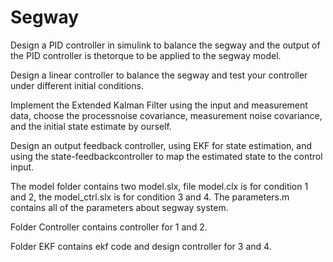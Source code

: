 # Segway
Design a PID controller in simulink to balance the segway and the output of the PID controller is thetorque to be applied to the segway model.

Design a linear controller to balance the segway and test your controller under different initial conditions.

Implement  the  Extended  Kalman  Filter  using  the  input  and  measurement  data,  choose  the  processnoise covariance, measurement noise   covariance, and the initial state estimate by ourself.

Design  an  output  feedback  controller,  using  EKF  for  state  estimation,  and  using  the  state-feedbackcontroller to map the estimated   state to the control input.

The model folder contains two model.slx, file model.clx is for condition 1 and 2, the model_ctrl.slx is for condition 3 and 4.
The parameters.m contains all of the parameters about segway system.

Folder Controller contains controller for 1 and 2.

Folder EKF contains ekf code and design controller for 3 and 4.
